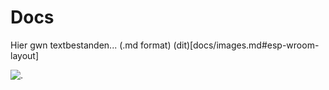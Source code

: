 # Docs
Hier gwn textbestanden... (.md format)
(dit)[docs/images.md#esp-wroom-layout]

![.](https://images3.memedroid.com/images/UPLOADED122/637d3cf38bc4c.jpeg)
